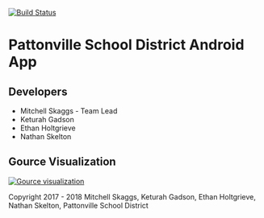 [![Build Status](https://travis-ci.org/Pattonville-App-Development-Team/Android-App.svg?branch=master)](https://travis-ci.org/Pattonville-App-Development-Team/Android-App)
# Pattonville School District Android App

## Developers
- Mitchell Skaggs - Team Lead
- Keturah Gadson
- Ethan Holtgrieve
- Nathan Skelton

## Gource Visualization
[![Gource visualization](https://img.youtube.com/vi/9iv6C9SbMrM/0.jpg)](https://www.youtube.com/watch?v=9iv6C9SbMrM)

Copyright 2017 - 2018 Mitchell Skaggs, Keturah Gadson, Ethan Holtgrieve, Nathan Skelton, Pattonville School District
